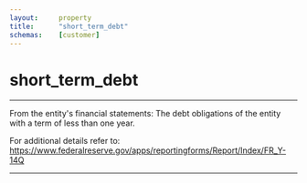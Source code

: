 ```yaml
---
layout:     property
title:      "short_term_debt"
schemas:    [customer]
---
```


# short_term_debt

---

From the entity's financial statements: The debt obligations of the entity with a term of less than one year.

For additional details refer to: https://www.federalreserve.gov/apps/reportingforms/Report/Index/FR_Y-14Q

--- 